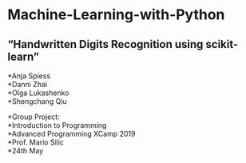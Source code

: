 Machine-Learning-with-Python
========

“Handwritten Digits Recognition using scikit-learn”
--------------

 *Anja Spiess <br> 
 *Danni Zhai <br> 
 *Olga Lukashenko <br> 
 *Shengchang Qiu <br> 

*Group Project: <br> 
 *Introduction to Programming <br> 
 *Advanced Programming XCamp 2019 <br> 
 *Prof. Mario Silic <br> 
*24th May <br> 
